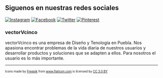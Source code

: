 ## Siguenos en nuestras redes sociales

[![Instagram][logo-instagram]](https://instagram.com/vectorvcinco)
[![Facebook][logo-facebook]](https://facebook.com/vectorvcinco)
[![Twitter][logo-twitter]](https://twitter.com/vectorvcinco)
[![Pinterest][logo-pinterest]](http://pinterest.com/vectorvcinco)
### vectorVcinco

vectorVcinco es una empresa de Diseño y Tenología en Puebla. Nos apasiona encontrar problemas de la vida diaria de nuestros usuarios y desarrollar productos y soluciones que se adapten a ellos. Para nosotros el usuario es lo más importante.

[logo-facebook]: https://github.com/Darkade/huertito.com/raw/master/002-facebook.png "Facebook"
[logo-instagram]: https://github.com/Darkade/huertito.com/raw/master/003-instagram.png "Instagram"
[logo-twitter]: https://github.com/Darkade/huertito.com/raw/master/004-twitter.png "Twitter"
[logo-pinterest]: https://github.com/Darkade/huertito.com/raw/master/001-pinterest.png "Pinterest"

---

<div style="font-size:x-small">Icons made by <a href="http://www.freepik.com" title="Freepik">Freepik</a> from <a href="http://www.flaticon.com" title="Flaticon">www.flaticon.com</a> is licensed by <a href="http://creativecommons.org/licenses/by/3.0/" title="Creative Commons BY 3.0" target="_blank">CC 3.0 BY</a></div>
